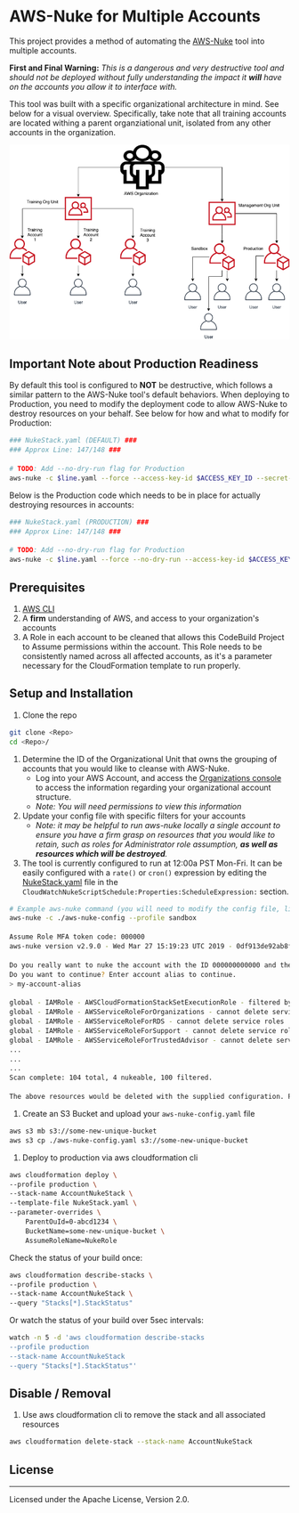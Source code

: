 # AWS-Nuke for Multiple Accounts

This project provides a method of automating the [AWS-Nuke]() tool into multiple accounts.

**First and Final Warning:** _This is a dangerous and very destructive tool and should not be deployed without fully understanding the impact it **will** have on the accounts you allow it to interface with._

This tool was built with a specific organizational architecture in mind. See below for a visual overview. Specifically, take note that all training accounts are located withing a parent organziational unit, isolated from any other accounts in the organization.

![organizationa diagram](./org_diagram.png)


## Important Note about Production Readiness
By default this tool is configured to **NOT** be destructive, which follows a similar pattern to the AWS-Nuke tool's default behaviors. When deploying to Production, you need to modify the deployment code to allow AWS-Nuke to destroy resources on your behalf. See below for how and what to modify for Production:
```bash
### NukeStack.yaml (DEFAULT) ###
### Approx Line: 147/148 ###

# TODO: Add --no-dry-run flag for Production
aws-nuke -c $line.yaml --force --access-key-id $ACCESS_KEY_ID --secret-access-key $SECRET_ACCESS_KEY --session-token $SESSION_TOKEN |tee -a aws-nuke.log;
```
Below is the Production code which needs to be in place for actually destroying resources in accounts:
```bash
### NukeStack.yaml (PRODUCTION) ###
### Approx Line: 147/148 ###

# TODO: Add --no-dry-run flag for Production
aws-nuke -c $line.yaml --force --no-dry-run --access-key-id $ACCESS_KEY_ID --secret-access-key $SECRET_ACCESS_KEY --session-token $SESSION_TOKEN |tee -a aws-nuke.log;
```

## Prerequisites

1. [AWS CLI](https://docs.aws.amazon.com/cli/latest/userguide/cli-chap-install.html)
1. A **firm** understanding of AWS, and access to your organization's accounts
1. A Role in each account to be cleaned that allows this CodeBuild Project to Assume permissions within the account. This Role needs to be consistently named across all affected accounts, as it's a parameter necessary for the CloudFormation template to run properly.

## Setup and Installation

1. Clone the repo
```bash
git clone <Repo>
cd <Repo>/
```
1. Determine the ID of the Organizational Unit that owns the grouping of accounts that you would like to cleanse with AWS-Nuke.
    - Log into your AWS Account, and access the [Organizations console](https://console.aws.amazon.com/organizations/home) to access the information regarding your organizational account structure.
    - _Note: You will need permissions to view this information_
1. Update your config file with specific filters for your accounts
    - _Note: it may be helpful to run aws-nuke locally a single account to ensure you have a firm grasp on resources that you would like to retain, such as roles for Administrator role assumption, **as well as resources which will be destroyed**._
1. The tool is currently configured to run at 12:00a PST Mon-Fri. It can be easily configured with a `rate()` or `cron()` expression by editing the [NukeStack.yaml](./Nukestack.yaml) file in the `CloudWatchNukeScriptSchedule:Properties:ScheduleExpression:` section.
```bash
# Example aws-nuke command (you will need to modify the config file, line 29, with an account number to run against) and subsequent output
aws-nuke -c ./aws-nuke-config --profile sandbox

Assume Role MFA token code: 000000
aws-nuke version v2.9.0 - Wed Mar 27 15:19:23 UTC 2019 - 0df913de92ab8f81646f06bfd0eadba0f42d722c

Do you really want to nuke the account with the ID 000000000000 and the alias 'my-account-alias'?
Do you want to continue? Enter account alias to continue.
> my-account-alias

global - IAMRole - AWSCloudFormationStackSetExecutionRole - filtered by config
global - IAMRole - AWSServiceRoleForOrganizations - cannot delete service roles
global - IAMRole - AWSServiceRoleForRDS - cannot delete service roles
global - IAMRole - AWSServiceRoleForSupport - cannot delete service roles
global - IAMRole - AWSServiceRoleForTrustedAdvisor - cannot delete service roles
...
...
...
Scan complete: 104 total, 4 nukeable, 100 filtered.

The above resources would be deleted with the supplied configuration. Provide --no-dry-run to actually destroy resources.
```
1. Create an S3 Bucket and upload your `aws-nuke-config.yaml` file
```bash
aws s3 mb s3://some-new-unique-bucket
aws s3 cp ./aws-nuke-config.yaml s3://some-new-unique-bucket
```
1. Deploy to production via aws cloudformation cli
```bash
aws cloudformation deploy \
--profile production \
--stack-name AccountNukeStack \
--template-file NukeStack.yaml \
--parameter-overrides \
    ParentOuId=0-abcd1234 \
    BucketName=some-new-unique-bucket \
    AssumeRoleName=NukeRole
```
Check the status of your build once:
```bash
aws cloudformation describe-stacks \
--profile production \
--stack-name AccountNukeStack \
--query "Stacks[*].StackStatus"
```
Or watch the status of your build over 5sec intervals:
```bash
watch -n 5 -d 'aws cloudformation describe-stacks
--profile production
--stack-name AccountNukeStack
--query "Stacks[*].StackStatus"'
```

## Disable / Removal

1. Use aws cloudformation cli to remove the stack and all associated resources
```bash
aws cloudformation delete-stack --stack-name AccountNukeStack
```

## License
---
Licensed under the Apache License, Version 2.0.
